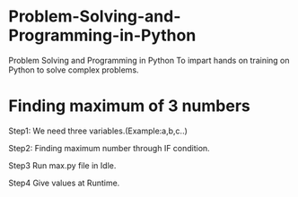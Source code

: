 # Problem-Solving-and-Programming-in-Python
Problem Solving and Programming in Python To impart hands on training on Python to solve complex problems.

# Finding maximum of 3 numbers

Step1: We need three variables.(Example:a,b,c..)

Step2: Finding maximum number through IF condition.

Step3 Run max.py file in Idle.

Step4 Give values at Runtime.
